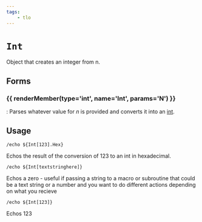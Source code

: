 ```yaml
---
tags:
    - tlo
---
```

# `Int`

<!--tlo-desc-start-->
Object that creates an integer from n.
<!--tlo-desc-end-->
## Forms
<!--tlo-forms-start-->
### {{ renderMember(type='int', name='Int', params='N') }}

:   Parses whatever value for _n_ is provided and converts it into an [int].
<!--tlo-forms-end-->

## Usage

```
/echo ${Int[123].Hex}
```

Echos the result of the conversion of 123 to an int in hexadecimal.

```
/echo ${Int[textstringhere]}
```

Echos a zero - useful if passing a string to a macro or subroutine that could be a text string or a number and you want to do different actions depending on what you recieve

```
/echo ${Int[123]}
```

Echos 123
<!--tlo-linkrefs-start-->
[int]: ../data-types/datatype-int.md
<!--tlo-linkrefs-end-->
